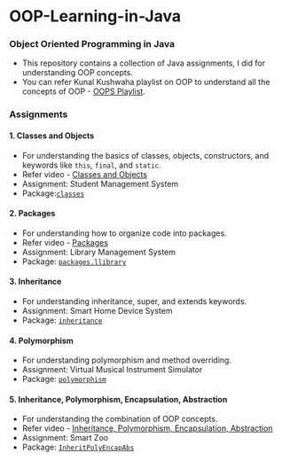 # OOP-Learning-in-Java

### Object Oriented Programming in Java

- This repository contains a collection of Java assignments, I did for understanding OOP concepts. 
- You can refer Kunal Kushwaha playlist on OOP to understand all the concepts of OOP - [OOPS Playlist](https://www.youtube.com/playlist?list=PL9gnSGHSqcno1G3XjUbwzXHL8_EttOuKk). 

### Assignments

#### 1. Classes and Objects
- For understanding the basics of classes, objects, constructors, and keywords like `this`, `final`, and `static`.
- Refer video - [Classes and Objects](https://www.youtube.com/watch?v=BSVKUk58K6U)
- Assignment: Student Management System
- Package:[`classes`](OOP/src/classes/)

#### 2. Packages
- For understanding how to organize code into packages.
- Refer video - [Packages](https://www.youtube.com/watch?v=_Ya6CN13t8k)
- Assignment: Library Management System
- Package: [`packages.llibrary`](OOP/src/packages/llibrary/)

#### 3. Inheritance
- For understanding inheritance, super, and extends keywords.
- Assignment: Smart Home Device System
- Package: [`inheritance`](OOP/src/inheritance/)

#### 4. Polymorphism
- For understanding polymorphism and method overriding.
- Assignment: Virtual Musical Instrument Simulator 
- Package:  [`polymorphism`](OOP/src/polymorphism/)

#### 5. Inheritance, Polymorphism, Encapsulation, Abstraction
- For understanding the combination of OOP concepts.
- Refer video - [Inheritance, Polymorphism, Encapsulation, Abstraction](https://www.youtube.com/watch?v=46T2wD3IuhM)
- Assignment: Smart Zoo
- Package: [`InheritPolyEncapAbs`](OOP/src/InheritPolyEncapAbs/)

